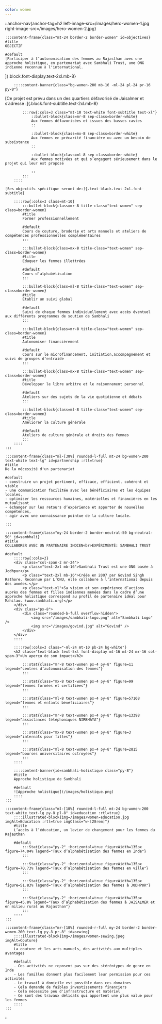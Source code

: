 ```yaml
---
color: women
---
```


::anchor-nav{anchor-tag=h2 left-image-src=/images/hero-women-1.jpg right-image-src=/images/hero-women-2.jpg}

    :::content-frame{class="mt-24 border-2 border-women" id=objectives}
    #title
    OBJECTIF

    #default
    [Participer à l’autonomisation des femmes au Rajasthan avec une approche holistique, en partenariat avec Sambhali Trust, une ONG indienne reconnue à l'international.
]{.block.font-display.text-2xl.mb-8}

        ::::content-banner{class="bg-women-200 mb-16 -ml-24 pl-24 pr-16 py-8"}
[Ce projet est prévu dans un des quartiers défavorisé de Jaisalmer et s’adresse :]{.block.font-subtitle.text-2xl.mb-8}

            :::row{:cols=3 class="mt-10 text-white font-subtitle text-xl"}
                ::bullet-block{class=mr-8 sep-class=border-white}
                Aux femmes défavorisées et issues des basses castes
                ::

                ::bullet-block{class=mx-8 sep-class=border-white}
                Aux femmes en précarité financière ou avec un besoin de subsistance
                ::

                ::bullet-block{class=ml-8 sep-class=border-white}
                Aux femmes motivées et qui s’engagent sérieusement dans le projet qui leur est proposé

                ::
            :::
        ::::

    [Ses objectifs spécifique seront de:]{.text-black.text-2xl.font-subtitle}

        ::::row{:cols=3 class=mt-10}
            :::bullet-block{class=mr-8 title-class="text-women" sep-class=border-women}
            #title
            Former professionnellement

            #default
            Cours de couture, broderie et arts manuels et ateliers de compétences professionnelles complémentaires
            :::
    
            :::bullet-block{class=mx-8 title-class="text-women" sep-class=border-women}
            #title
            Eduquer les femmes illettrées
            
            #default
            Cours d'alphabétisation
            :::
            
            :::bullet-block{class=ml-8 title-class="text-women" sep-class=border-women}
            #title
            Établir un suivi global

            #default
            Suivi de chaque femmes individuellement avec accès éventuel aux différents programmes de soutien de Sambhali
            :::
    
            :::bullet-block{class=mr-8 title-class="text-women" sep-class=border-women}
            #title
            Autonomiser financièrement

            #default
            Cours sur le microfinancement, initiation,accompagnement et suivi de groupes d'entraide
            :::
    
            :::bullet-block{class=mx-8 title-class="text-women" sep-class=border-women}
            #title
            Développer le libre arbitre et le raisonnement personnel

            #default
            Ateliers sur des sujets de la vie quotidienne et débats
            :::
            
            :::bullet-block{class=ml-8 title-class="text-women" sep-class=border-women}
            #title
            Améliorer la culture générale

            #default
            Ateliers de culture générale et droits des femmes
            :::
        ::::
    :::

    :::content-frame{class="ml-[30%] rounded-l-full mt-24 bg-women-200 text-white text-lg" id=partnership :rtl=true}
    #title
    De la nécessité d'un partenariat
    
    #default
    - construire un projet pertinent, efficace, efficient, cohérent et viable
    - une communication facilitée avec les bénéficiaires et les équipes locales,
    - optimiser les ressources humaines, matérielles et financières en les mutualisant
    - échanger sur les retours d’expérience et apporter de nouvelles compétences,
    - agir avec une connaissance pointue de la culture locale.

    :::

    :::content-frame{class="my-24 border-2 border-neutral-50 bg-neutral-50" id=sambhali}
    #title
    COLLABORER AVEC UN PARTENAIRE INDIEN<br>EXPÉRIMENTÉ: SAMBHALI TRUST

    #default
        ::::row{:cols=3}
        <div class="col-span-2 mr-24">
            <p class="text-2xl mb-16">Sambhali Trust est une ONG basée à Jodhpur</p>
            <p class="text-2xl mb-16">Créée en 2007 par Govind Singh Rathore. Reconnue par L’ONU, elle collabore à l’international depuis des années.</p>
            <p class="text-xl">Sa vision et son expérience d’actions auprès des femmes et filles indiennes menées dans le cadre d’une approche holistique correspond au profil de partenaire idéal pour Mahilao. (www.sambhali.org)</p>
        </div>
        <div class="px-8">
            <div class="rounded-b-full overflow-hidden">
                <img src="/images/sambhali-logo.png" alt="Sambhali Logo" />
                <img src="/images/govind.jpg" alt="Govind" />
            </div>
        </div>
        ::::

        ::::row{:cols=3 class="-ml-24 mt-10 pb-24 bg-white"}
        <h2 class="text-black text-5xl font-display mt-16 ml-24 mr-16 col-span-3">Un aperçu de son impact</h2>

            :::stat{class="mr-8 text-women px-4 py-8" figure=11 legend="centres d’autonomisation des femmes"}
            :::
    
            :::stat{class="mx-8 text-women px-4 py-8" figure=99 legend="femmes formées et certifiées"}
            :::
            
            :::stat{class="ml-8 text-women px-4 py-8" figure=57168 legend="femmes et enfants bénéficiaires"}
            :::
    
            :::stat{class="mr-8 text-women px-4 py-8" figure=13398 legend="assistances téléphoniques NIRBHAYA"}
            :::
    
            :::stat{class="mx-8 text-women px-4 py-8" figure=3 legend="internats pour filles"}
            :::
            
            :::stat{class="ml-8 text-women px-4 py-8" figure=2815 legend="bourses universitaires octroyées"}
            :::
        ::::

        ::::content-banner{id=sambhali-holistique class="py-8"}
        #title
        Approche holistique de Sambhali
    
        #default
        ![Approche holistique](/images/holistique.png)
        ::::
    :::

    :::content-frame{class="ml-[10%] rounded-l-full mt-24 bg-women-200 text-white text-lg py-8 pl-8" id=education :rtl=true}
        ::::illustrated-block{img=/images/women-education.jpg imgAlt=Education :rtl=true imgClass="w-[28rem]"}
        #title
        L’accès à l’éducation, un levier de changement pour les femmes du Rajasthan

        #default
            :::Stat{class="py-2" :horizontal=true figureWidth=135px figure=74.04% legend="Taux d’alphabétisation des femmes en Inde"}
            :::

            :::Stat{class="py-2" :horizontal=true figureWidth=135px figure=70.73% legend="Taux d’alphabétisation des femmes en ville"}
            :::

            :::Stat{class="py-2" :horizontal=true figureWidth=135px figure=51.83% legend="Taux d’alphabétisation des femmes à JODHPUR"}
            :::

            :::Stat{class="py-2" :horizontal=true figureWidth=135px figure=45.8% legend="Taux d’alphabétisation des femmes à JAISALMER et en milieu rural au Rajasthan"}
            :::
        ::::
    :::

    :::content-frame{class="mr-[10%] rounded-r-full my-24 border-2 border-women-200 text-lg py-8 pr-8" id=sewing}
        ::::illustrated-block{img=/images/women-sewing.jpeg imgAlt=Couture}
        #title
        La couture et les arts manuels, des activités aux multiples avantages

        #default
        - Ces activités ne reposent pas sur des stéréotypes de genre en Inde
        - Les familles donnent plus facilement leur permission pour ces activités
        - Le travail à domicile est possible dans ces domaines
        - Cela demande de faibles investissements financiers
        - Cela nécessite peu d'infrastructure et matériel
        - Ce sont des travaux délicats qui apportent une plus value pour les femmes
        ::::
    :::

::
